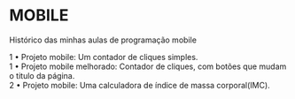 # MOBILE
Histórico das minhas aulas de programação mobile

1 • Projeto mobile: Um contador de cliques simples.<br>
1 • Projeto mobile melhorado: Contador de cliques, com botões que mudam o titulo da página.<br>
2 • Projeto mobile: Uma calculadora de índice de massa corporal(IMC).<br>
